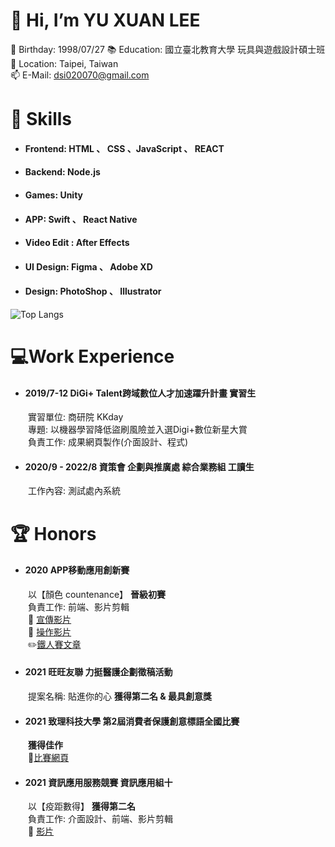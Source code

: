 # 👋 Hi, I’m YU XUAN LEE
:baby: Birthday: 1998/07/27	
:books:	Education: 國立臺北教育大學 玩具與遊戲設計碩士班  
:pushpin: Location: Taipei, Taiwan  
📫 E-Mail: dsi020070@gmail.com  

# :wrench:	Skills
- #### Frontend: HTML 、 CSS 、JavaScript 、 REACT  
- #### Backend: Node.js
- #### Games: Unity
- #### APP: Swift 、 React Native
- #### Video Edit : After Effects
- #### UI Design: Figma 、 Adobe XD
- #### Design: PhotoShop 、 Illustrator
![Top Langs](https://github-readme-stats.vercel.app/api/top-langs/?username=s110519018&theme=shades-of-purple)

# :computer:Work Experience
- #### 2019/7-12 DiGi+ Talent跨域數位人才加速躍升計畫 實習生 
&emsp;&emsp;實習單位: 商研院 KKday   
&emsp;&emsp;專題: 以機器學習降低盜刷風險並入選Digi+數位新星大賞  
&emsp;&emsp;負責工作: 成果網頁製作(介面設計、程式)  
- #### 2020/9 - 2022/8 資策會 企劃與推廣處 綜合業務組 工讀生 
&emsp;&emsp;工作內容: 測試處內系統 

# :trophy:		Honors
- #### 2020 APP移動應用創新賽
&emsp;&emsp;以【顏色 countenance】 **晉級初賽**   
&emsp;&emsp;負責工作: 前端、影片剪輯  
&emsp;&emsp;:movie_camera:	[宣傳影片](https://www.youtube.com/watch?v=rqrp_8xZJB0)  
&emsp;&emsp;:movie_camera:	[操作影片](https://www.youtube.com/watch?v=kr1lymM6e_w)  
&emsp;&emsp;:pencil2:[鐵人賽文章](https://ithelp.ithome.com.tw/users/20130458/ironman/3634?page=3)  
- #### 2021 旺旺友聯 力挺醫護企劃徵稿活動
&emsp;&emsp;提案名稱: 貼進你的心 **獲得第二名 & 最具創意獎**  
- #### 2021 致理科技大學 第2屆消費者保護創意標語全國比賽
&emsp;&emsp;**獲得佳作**  
&emsp;&emsp;:confetti_ball:[比賽網頁](https://gm-chihlee-edu-dot-yamm-track.appspot.com/Redirect?ukey=1wigvoSRjR1jmtei0OoKCqMi4FmX9mceJxMUfD38vIcU-0&key=YAMMID-94675834&link=https://supr.link/rtqbu)
- #### 2021 資訊應用服務競賽 資訊應用組十
&emsp;&emsp;以【疫距數得】 **獲得第二名**  
&emsp;&emsp;負責工作: 介面設計、前端、影片剪輯  
&emsp;&emsp;:movie_camera:	[影片](https://youtu.be/z1jOn270cB4)

